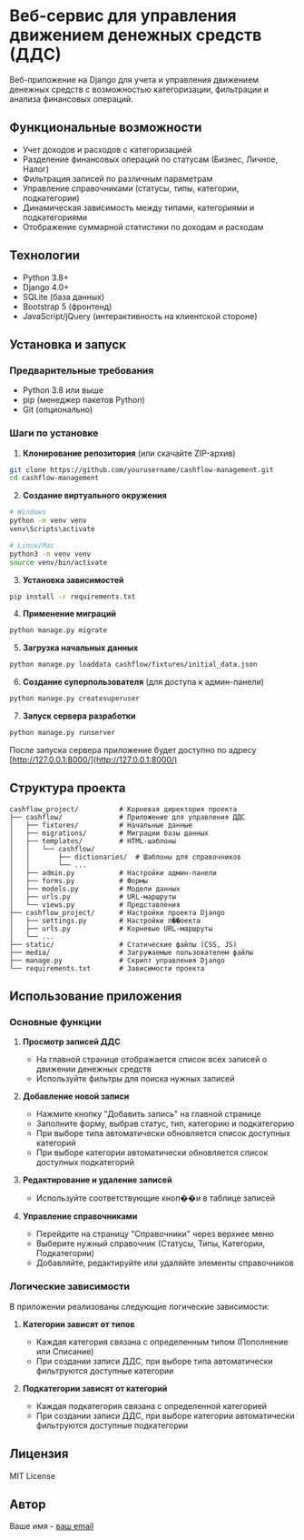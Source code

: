 # Веб-сервис для управления движением денежных средств (ДДС)

Веб-приложение на Django для учета и управления движением денежных средств с возможностью категоризации, фильтрации и анализа финансовых операций.

## Функциональные возможности

- Учет доходов и расходов с категоризацией
- Разделение финансовых операций по статусам (Бизнес, Личное, Налог)
- Фильтрация записей по различным параметрам
- Управление справочниками (статусы, типы, категории, подкатегории)
- Динамическая зависимость между типами, категориями и подкатегориями
- Отображение суммарной статистики по доходам и расходам

## Технологии

- Python 3.8+
- Django 4.0+
- SQLite (база данных)
- Bootstrap 5 (фронтенд)
- JavaScript/jQuery (интерактивность на клиентской стороне)

## Установка и запуск

### Предварительные требования

- Python 3.8 или выше
- pip (менеджер пакетов Python)
- Git (опционально)

### Шаги по установке

1. **Клонирование репозитория** (или скачайте ZIP-архив)

```bash
git clone https://github.com/yourusername/cashflow-management.git
cd cashflow-management
```

2. **Создание виртуального окружения**

```bash
# Windows
python -m venv venv
venv\Scripts\activate

# Linux/Mac
python3 -m venv venv
source venv/bin/activate
```

3. **Установка зависимостей**

```bash
pip install -r requirements.txt
```

4. **Применение миграций**

```bash
python manage.py migrate
```

5. **Загрузка начальных данных**

```bash
python manage.py loaddata cashflow/fixtures/initial_data.json
```

6. **Создание суперпользователя** (для доступа к админ-панели)

```bash
python manage.py createsuperuser
```

7. **Запуск сервера разработки**

```bash
python manage.py runserver
```

После запуска сервера приложение будет доступно по адресу [http://127.0.0.1:8000/](http://127.0.0.1:8000/)

## Структура проекта

```
cashflow_project/          # Корневая директория проекта
├── cashflow/              # Приложение для управления ДДС
│   ├── fixtures/          # Начальные данные
│   ├── migrations/        # Миграции базы данных
│   ├── templates/         # HTML-шаблоны
│   │   └── cashflow/      
│   │       ├── dictionaries/  # Шаблоны для справочников
│   │       └── ...
│   ├── admin.py           # Настройки админ-панели
│   ├── forms.py           # Формы
│   ├── models.py          # Модели данных
│   ├── urls.py            # URL-маршруты
│   └── views.py           # Представления
├── cashflow_project/      # Настройки проекта Django
│   ├── settings.py        # Настройки п��оекта
│   ├── urls.py            # Корневые URL-маршруты
│   └── ...
├── static/                # Статические файлы (CSS, JS)
├── media/                 # Загружаемые пользователем файлы
├── manage.py              # Скрипт управления Django
└── requirements.txt       # Зависимости проекта
```

## Использование приложения

### Основные функции

1. **Просмотр записей ДДС**
   - На главной странице отображается список всех записей о движении денежных средств
   - Используйте фильтры для поиска нужных записей

2. **Добавление новой записи**
   - Нажмите кнопку "Добавить запись" на главной странице
   - Заполните форму, выбрав статус, тип, категорию и подкатегорию
   - При выборе типа автоматически обновляется список доступных категорий
   - При выборе категории автоматически обновляется список доступных подкатегорий

3. **Редактирование и удаление записей**
   - Используйте соответствующие кноп��и в таблице записей

4. **Управление справочниками**
   - Перейдите на страницу "Справочники" через верхнее меню
   - Выберите нужный справочник (Статусы, Типы, Категории, Подкатегории)
   - Добавляйте, редактируйте или удаляйте элементы справочников

### Логические зависимости

В приложении реализованы следующие логические зависимости:

1. **Категории зависят от типов**
   - Каждая категория связана с определенным типом (Пополнение или Списание)
   - При создании записи ДДС, при выборе типа автоматически фильтруются доступные категории

2. **Подкатегории зависят от категорий**
   - Каждая подкатегория связана с определенной категорией
   - При создании записи ДДС, при выборе категории автоматически фильтруются доступные подкатегории

## Лицензия

MIT License

## Автор

Ваше имя - [ваш email](mailto:your.email@example.com)